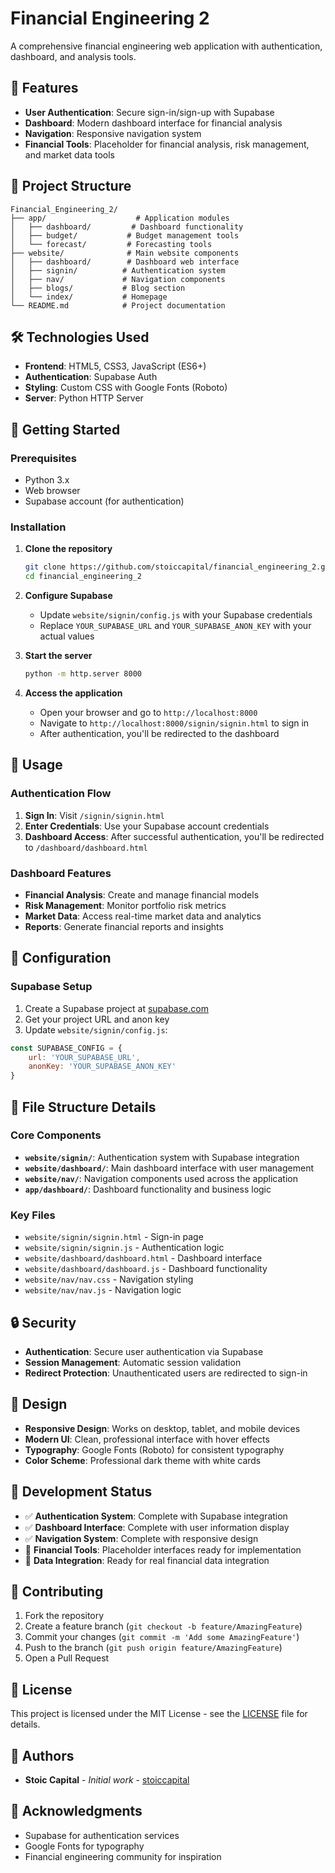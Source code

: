 # Financial Engineering 2

A comprehensive financial engineering web application with authentication, dashboard, and analysis tools.

## 🚀 Features

- **User Authentication**: Secure sign-in/sign-up with Supabase
- **Dashboard**: Modern dashboard interface for financial analysis
- **Navigation**: Responsive navigation system
- **Financial Tools**: Placeholder for financial analysis, risk management, and market data tools

## 📁 Project Structure

```
Financial_Engineering_2/
├── app/                    # Application modules
│   ├── dashboard/         # Dashboard functionality
│   ├── budget/           # Budget management tools
│   └── forecast/         # Forecasting tools
├── website/              # Main website components
│   ├── dashboard/        # Dashboard web interface
│   ├── signin/          # Authentication system
│   ├── nav/             # Navigation components
│   ├── blogs/           # Blog section
│   └── index/           # Homepage
└── README.md            # Project documentation
```

## 🛠️ Technologies Used

- **Frontend**: HTML5, CSS3, JavaScript (ES6+)
- **Authentication**: Supabase Auth
- **Styling**: Custom CSS with Google Fonts (Roboto)
- **Server**: Python HTTP Server

## 🚀 Getting Started

### Prerequisites

- Python 3.x
- Web browser
- Supabase account (for authentication)

### Installation

1. **Clone the repository**
   ```bash
   git clone https://github.com/stoiccapital/financial_engineering_2.git
   cd financial_engineering_2
   ```

2. **Configure Supabase**
   - Update `website/signin/config.js` with your Supabase credentials
   - Replace `YOUR_SUPABASE_URL` and `YOUR_SUPABASE_ANON_KEY` with your actual values

3. **Start the server**
   ```bash
   python -m http.server 8000
   ```

4. **Access the application**
   - Open your browser and go to `http://localhost:8000`
   - Navigate to `http://localhost:8000/signin/signin.html` to sign in
   - After authentication, you'll be redirected to the dashboard

## 📱 Usage

### Authentication Flow

1. **Sign In**: Visit `/signin/signin.html`
2. **Enter Credentials**: Use your Supabase account credentials
3. **Dashboard Access**: After successful authentication, you'll be redirected to `/dashboard/dashboard.html`

### Dashboard Features

- **Financial Analysis**: Create and manage financial models
- **Risk Management**: Monitor portfolio risk metrics
- **Market Data**: Access real-time market data and analytics
- **Reports**: Generate financial reports and insights

## 🔧 Configuration

### Supabase Setup

1. Create a Supabase project at [supabase.com](https://supabase.com)
2. Get your project URL and anon key
3. Update `website/signin/config.js`:

```javascript
const SUPABASE_CONFIG = {
    url: 'YOUR_SUPABASE_URL',
    anonKey: 'YOUR_SUPABASE_ANON_KEY'
}
```

## 📄 File Structure Details

### Core Components

- **`website/signin/`**: Authentication system with Supabase integration
- **`website/dashboard/`**: Main dashboard interface with user management
- **`website/nav/`**: Navigation components used across the application
- **`app/dashboard/`**: Dashboard functionality and business logic

### Key Files

- `website/signin/signin.html` - Sign-in page
- `website/signin/signin.js` - Authentication logic
- `website/dashboard/dashboard.html` - Dashboard interface
- `website/dashboard/dashboard.js` - Dashboard functionality
- `website/nav/nav.css` - Navigation styling
- `website/nav/nav.js` - Navigation logic

## 🔒 Security

- **Authentication**: Secure user authentication via Supabase
- **Session Management**: Automatic session validation
- **Redirect Protection**: Unauthenticated users are redirected to sign-in

## 🎨 Design

- **Responsive Design**: Works on desktop, tablet, and mobile devices
- **Modern UI**: Clean, professional interface with hover effects
- **Typography**: Google Fonts (Roboto) for consistent typography
- **Color Scheme**: Professional dark theme with white cards

## 🚧 Development Status

- ✅ **Authentication System**: Complete with Supabase integration
- ✅ **Dashboard Interface**: Complete with user information display
- ✅ **Navigation System**: Complete with responsive design
- 🚧 **Financial Tools**: Placeholder interfaces ready for implementation
- 🚧 **Data Integration**: Ready for real financial data integration

## 🤝 Contributing

1. Fork the repository
2. Create a feature branch (`git checkout -b feature/AmazingFeature`)
3. Commit your changes (`git commit -m 'Add some AmazingFeature'`)
4. Push to the branch (`git push origin feature/AmazingFeature`)
5. Open a Pull Request

## 📝 License

This project is licensed under the MIT License - see the [LICENSE](LICENSE) file for details.

## 👥 Authors

- **Stoic Capital** - *Initial work* - [stoiccapital](https://github.com/stoiccapital)

## 🙏 Acknowledgments

- Supabase for authentication services
- Google Fonts for typography
- Financial engineering community for inspiration 